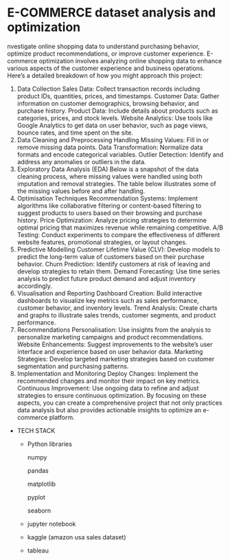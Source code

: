 # E-COMMERCE dataset analysis and optimization 
nvestigate online shopping data to understand purchasing behavior, optimize product recommendations, or improve customer experience.
E-commerce optimization involves analyzing online shopping data to enhance various aspects of the customer experience and business operations. Here’s a detailed breakdown of how you might approach this project:

1. Data Collection
Sales Data: Collect transaction records including product IDs, quantities, prices, and timestamps.
Customer Data: Gather information on customer demographics, browsing behavior, and purchase history.
Product Data: Include details about products such as categories, prices, and stock levels.
Website Analytics: Use tools like Google Analytics to get data on user behavior, such as page views, bounce rates, and time spent on the site.
2. Data Cleaning and Preprocessing
Handling Missing Values: Fill in or remove missing data points.
Data Transformation: Normalize data formats and encode categorical variables.
Outlier Detection: Identify and address any anomalies or outliers in the data.
3. Exploratory Data Analysis (EDA)
Below is a snapshot of the data cleaning process, where missing values were handled using both imputation and removal strategies. The table below illustrates some of the missing values before and after handling.
4. Optimisation Techniques
Recommendation Systems: Implement algorithms like collaborative filtering or content-based filtering to suggest products to users based on their browsing and purchase history.
Price Optimization: Analyze pricing strategies to determine optimal pricing that maximizes revenue while remaining competitive.
A/B Testing: Conduct experiments to compare the effectiveness of different website features, promotional strategies, or layout changes.
5. Predictive Modelling
Customer Lifetime Value (CLV): Develop models to predict the long-term value of customers based on their purchase behavior.
Churn Prediction: Identify customers at risk of leaving and develop strategies to retain them.
Demand Forecasting: Use time series analysis to predict future product demand and adjust inventory accordingly.
6. Visualisation and Reporting
Dashboard Creation: Build interactive dashboards to visualize key metrics such as sales performance, customer behavior, and inventory levels.
Trend Analysis: Create charts and graphs to illustrate sales trends, customer segments, and product performance.
7. Recommendations
Personalisation: Use insights from the analysis to personalize marketing campaigns and product recommendations.
Website Enhancements: Suggest improvements to the website’s user interface and experience based on user behavior data.
Marketing Strategies: Develop targeted marketing strategies based on customer segmentation and purchasing patterns.
8. Implementation and Monitoring
Deploy Changes: Implement the recommended changes and monitor their impact on key metrics.
Continuous Improvement: Use ongoing data to refine and adjust strategies to ensure continuous optimization.
By focusing on these aspects, you can create a comprehensive project that not only practices data analysis but also provides actionable insights to optimize an e-commerce platform.
- TECH STACK
    - Python libraries
        
        numpy
        
        pandas
        
        matplotlib
        
        pyplot
        
        seaborn
        
    - jupyter notebook
    - kaggle (amazon usa sales dataset)
    - tableau
